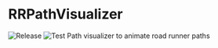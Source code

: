 # RRPathVisualizer
![Release](https://github.com/lavalleeale-FTCRobotics/6247-RRTrajectories/workflows/Release/badge.svg) ![Test](https://github.com/lavalleeale-FTCRobotics/6247-RRTrajectories/workflows/Test/badge.svg)
 Path visualizer to animate road runner paths